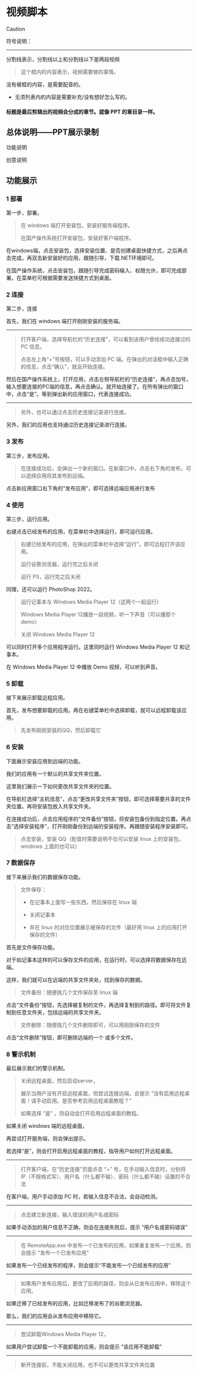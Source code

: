 # 视频脚本



> [!CAUTION]
>
> 符号说明：
>
> ----
>
> 分割线表示，分割线以上和分割线以下是两段视频
>
> >这个框内的内容表示，视频需要做的事情。
>
> 没有被框的内容，是需要配音的。
>
> * 无须列表内的内容是需要补充/没有想好怎么写的。
>
> #### 标题是最后剪辑出的视频会分成的章节。就像 PPT 的章目录一样。



## 总体说明——PPT展示录制

功能说明

创意说明

## 功能展示

### 1 部署

第一步，部署。

>  在 windows 端打开安装包，安装好服务端程序。
>
> 在国产操作系统打开安装包，安装好客户端程序。

在windows端，点击安装包，选择安装位置、是否创建桌面快捷方式，之后再点击完成。再双击新安装好的应用，跟随引导，下载.NET环境即可。

在国产操作系统，点击安装包，跟随引导完成密码输入、权限允许，即可完成部署。在菜单栏可根据需要发送快捷方式到桌面。

### 2 连接

第二步，连接

首先，我们在 windows 端打开刚刚安装的服务端。

------------------

> 打开客户端，选择导航栏的“历史连接”，可以看到该用户曾经成功连接过的 PC 信息。
>
> 点击左上角“+”号按钮，可以手动添加 PC 端。在弹出的对话框中输入正确的信息，点击“确认”，就会开始连接。

然后在国产操作系统上，打开应用，点击左侧导航栏的“历史连接”，再点击加号，输入想要连接的PC端的信息，再点击确认。就开始连接了。在所有弹出的窗口中，点击“是”。等到弹出新的应用窗口，代表连接成功。

-------

> 另外，也可以通过点击历史连接记录进行连接。

另外，我们的应用也支持通过历史连接记录进行连接。

### 3 发布

第三步，发布应用。

> 在连接成功后，会弹出一个新的窗口。在新窗口中，点击右下角的发布，可以选择应用将其发布到远端。

点击新应用窗口右下角的“发布应用”，即可选择远端应用进行发布

### 4 使用

第三步，运行应用。

右键点击已经发布的应用，在菜单栏中选择运行，即可运行应用。

> 右键已经发布的应用，在弹出的菜单栏中选择“运行”。即可远程打开该应用。
>
> 运行谷歌浏览器，运行完之后关闭
>
> 运行 PS，运行完之后关闭

同理，还可以运行 PhotoShop 2022。

> 运行记事本与 Windows Media Player 12（这两个一起运行）
>
> Windows Media Player 12播放一段视频，听一下声音（可以播那个demo）
>
> 关闭 Windows Media Player 12

可以同时打开多个应用程序运行。这里同时运行 Windows Media Player 12 和记事本。

在 Windows Media Player 12 中播放 Demo 视频，可以听到声音。

### 5 卸载

接下来展示卸载远程应用。

首先，发布想要卸载的应用。再在右键菜单栏中选择卸载，就可以远程卸载该应用。

> 先发布刚刚安装的QQ，然后卸载它 

### 6 安装

下面展示安装应用到远端的功能。

我们的应用有一个默认的共享文件夹位置。

这里我们展示一下如何更改共享文件夹的位置。

在导航栏选择“主机信息”，点击“更改共享文件夹”按钮，即可选择需要共享的文件夹位置。再将安装包放入共享文件夹。

在连接成功后，点击应用程序的“文件备份”按钮，将安装包备份到指定位置。再点击“选择安装程序”，打开刚刚备份到远端的安装程序。再跟随安装程序安装即可。

> 点击安装，安装 QQ（配音时需要说明不仅可以安装 linux 上的安装包，windows 上面的也可以）

### 7 数据保存

接下来展示我们的数据保存功能。

> 文件保存：
>
> * 在记事本上面写一些东西，然后保存在 linux 端
>
> * 关闭记事本
>
> * 并在 linux 的对应位置展示被保存的文件（最好用 linux 上的应用打开保存的文件）
>

首先是文件保存功能。

对于如记事本这样的可以保存文件的应用，在运行时，可以选择将数据保存在远端。

这样，我们就可以在远端的共享文件夹处，找到保存的数据。

> 文件备份：随便挑几个文件保存至 linux 端

点击“文件备份”按钮，先选择被复制的文件，再选择复制到的路径。即可将文件复制到任意文件夹，包括远端的共享文件夹。

> 文件删除：随便挑几个文件删除即可，可以用刚刚保存的文件

点击“文件删除”按钮，即可删除远端的一个
或多个文件。

### 8 警示机制

最后展示我们的警示机制。

>  关闭远程桌面，然后启动server，
>
> 展示当用户没有开启远程桌面，但尝试连接远端，会提示 “没有启用远程桌面！请手动启用。是否参考启用远程桌面教程？”
>
> 如果选择 “是” ，则自动会打开启用远程桌面的教程。

如果关闭 windows 端的远程桌面，

再尝试打开服务端，则会弹出提示。

若选择“是”，则会打开启用远程桌面的教程，指导用户如何打开远程桌面。

----

> 打开客户端，在“历史连接”页面点击 “+” 号，在手动输入信息时，分别将 IP（不按格式写）、用户名（什么都不输）、密码（什么都不输）设置的不合法

在客户端，用户手动添加 PC 时，若输入信息不合法，会自动检测。

---

> 点击建立新连接，输入错误的用户名或密码

如果手动添加的用户信息不正确，则会在连接失败后，提示 “用户名或密码错误”

---

> 在 RemoteApp.exe 中发布一个已发布的应用，如果重复发布一个应用，则会提示 “发布一个已发布应用”

如果发布一个已经发布的程序，则会提示“不能发布一个已经发布的应用”

---

>  如果用户发布应用后，更改了应用的路径，则会从已发布应用中，移除这个应用。

如果迁移了已经发布的应用，比如迁移发布了的谷歌浏览器。

那么，我们的应用会从发布应用中移除它。

---

> 尝试卸载Windows Media Player 12，

如果用户尝试卸载一个不能卸载的应用，则会提示 “该应用不能卸载”

---

> 断开连接前，不能关闭应用，也不可以更改共享文件夹位置
